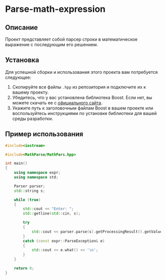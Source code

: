 # Parse-math-expression

## Описание
Проект представляет собой парсер строки в математическое выражение с последующим его решением.

## Установка

Для успешной сборки и использования этого проекта вам потребуется следующее:

1. Скопируйте все файлы `.hpp` из репозитория и подключите их к вашему проекту.
2. Убедитесь, что у вас установлена библиотека Boost. Если нет, вы можете скачать ее с [официального сайта](https://www.boost.org/).
3. Укажите путь к заголовочным файлам Boost в вашем проекте или воспользуйтесь инструкциями по установке библиотеки для вашей среды разработки.

## Пример использования
```cpp
#include<iostream>

#include<MathParse/MathPars.hpp>

int main()
{
	using namespace expr;
	using namespace std;

	Parser parser;
	std::string s;

	while (true)
	{
		std::cout << "Enter: ";
		std::getline(std::cin, s);

		try
		{
			std::cout << parser.parse(s).getProcessingResult().getValue() << '\n';
		}
		catch (const expr::ParseException& e)
		{
			std::cout << e.what() << '\n';
		}
	}

	return 0;
}
```
